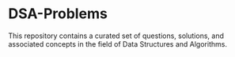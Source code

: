 # DSA-Problems
This repository contains a curated set of questions, solutions, and associated concepts in the field of Data Structures and Algorithms.
